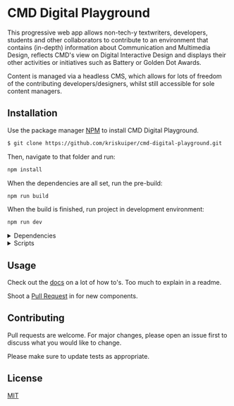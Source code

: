 # CMD Digital Playground

This progressive web app allows non-tech-y textwriters, developers, students and other collaborators to contribute to an environment that contains (in-depth) information about Communication and Multimedia Design, reflects CMD's view on Digital Interactive Design and displays their other activities or initiatives such as Battery or Golden Dot Awards.

Content is managed via a headless CMS, which allows for lots of freedom of the contributing developers/designers, whilst still accessible for sole content managers.

## Installation

Use the package manager [NPM](https://docs.npmjs.com/downloading-and-installing-node-js-and-npm) to install CMD Digital Playground.

```bash
$ git clone https://github.com/kriskuiper/cmd-digital-playground.git
```

Then, navigate to that folder and run:
```bash
npm install
```

When the dependencies are all set, run the pre-build:

``` bash
npm run build
```

When the build is finished, run project in development environment:

``` bash
npm run dev
```

<details>
  <summary>Dependencies</summary>

  ``` json
  "dependencies": {
    "dayjs": "^1.8.28",
    "dotenv-safe": "^8.2.0",
    "nunjucks": "^3.2.1"
  },
  "devDependencies": {
    "@11ty/eleventy": "^0.11.0",
    "@babel/core": "^7.9.6",
    "@rollup/plugin-commonjs": "^11.1.0",
    "@rollup/plugin-multi-entry": "^3.0.1",
    "@rollup/plugin-node-resolve": "^7.1.3",
    "@storybook/html": "^5.3.18",
    "babel-loader": "^8.1.0",
    "chokidar-cli": "^2.1.0",
    "cross-env": "^7.0.2",
    "node-sass": "^4.14.1",
    "node-sass-glob-importer": "^5.3.2",
    "now": "^19.0.1",
    "npm-run-all": "^4.1.5",
    "rimraf": "^3.0.2",
    "rollup": "^2.10.5",
    "rollup-plugin-terser": "^5.3.0",
    "slugify": "^1.4.0",
    "storyblok-js-client": "^2.5.0"
  }
  ```
</details>

<details>
 <summary>Scripts</summary>

 ```json
 "scripts": {
    "prebuild": "rimraf _site",
    "build": "cross-env ELEVENTY_ENV=production run-s build:*", // Generates static site in _site directory. Used by Netlify & Vercel to build the page.
    "build:eleventy": "eleventy",
    "build:js": "rollup --config",
    "build:css": "node-sass --importer node_modules/node-sass-glob-importer/dist/cli.js src/assets/scss/app.scss _site/styles/index.css",
    "predev": "rimraf _site",
    "dev": "cross-env ELEVENTY_ENV=development run-p dev:*", // Watcher for
    "dev:eleventy": "eleventy --serve --watch --port 3000",
    "dev:js": "rollup --config --watch",
    "dev:css": "run-s build:css && chokidar \"src/assets/scss/*.scss\" \"src/site/_includes/components/**/*.scss\" -c \"npm run build:css\"",
    "now:connect": "now",
    "now:dev": "now dev",
    "now-dev": "run-p now-dev:*",
    "now-dev:eleventy": "eleventy --serve --watch --port $PORT",
    "now-dev:js": "run-s dev:js",
    "now-dev:css": "run-s dev:css",
    "storybook": "run-s build:storybookcss && run-p storybook:*",
    "build:storybookcss": "node-sass --importer node_modules/node-sass-glob-importer/dist/cli.js src/assets/scss/app.scss src/storybook_stories/stories.css",
    "storybook:css": "chokidar \"src/assets/scss/*.scss\" \"src/site/_includes/components/**/*.scss\" -c \"npm run build:storybookcss\"",
    "storybook:dev": "start-storybook"
  }
 ```
</details>

## Usage

Check out the [docs](wiki) on a lot of how to's. Too much to explain in a readme.

Shoot a [Pull Request](pulls) in for new components.

## Contributing
Pull requests are welcome. For major changes, please open an issue first to discuss what you would like to change.

Please make sure to update tests as appropriate.

## License
[MIT](https://choosealicense.com/licenses/mit/)
